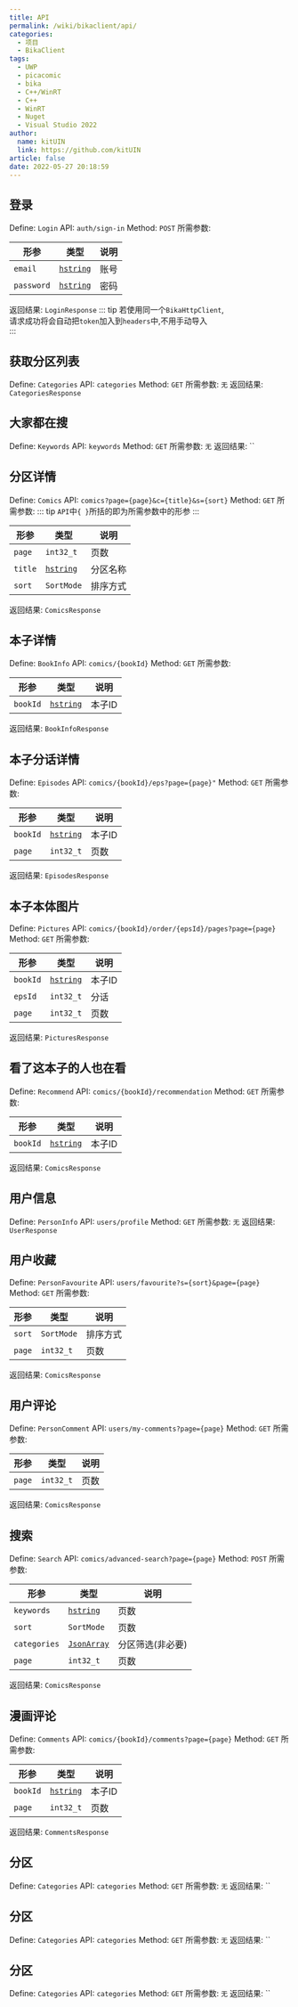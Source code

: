 ```yaml
---
title: API
permalink: /wiki/bikaclient/api/
categories: 
  - 项目
  - BikaClient
tags: 
  - UWP
  - picacomic
  - bika
  - C++/WinRT
  - C++
  - WinRT
  - Nuget
  - Visual Studio 2022
author: 
  name: kitUIN
  link: https://github.com/kitUIN
article: false
date: 2022-05-27 20:18:59
---
```

## 登录
Define: `Login`
API: `auth/sign-in`
Method: `POST`
所需参数:

| 形参         | 类型                                                                          | 说明  |
|------------|-----------------------------------------------------------------------------|-----|
| `email`    | [`hstring`](https://docs.microsoft.com/zh-cn/uwp/cpp-ref-for-winrt/hstring) | 账号  |
| `password` | [`hstring`](https://docs.microsoft.com/zh-cn/uwp/cpp-ref-for-winrt/hstring) | 密码  |

返回结果: `LoginResponse`
::: tip 
若使用同一个`BikaHttpClient`,  
请求成功将会自动把`token`加入到`headers`中,不用手动导入  
:::

## 获取分区列表
Define: `Categories`
API: `categories`
Method: `GET`
所需参数: `无`
返回结果: `CategoriesResponse`

## 大家都在搜
Define: `Keywords`
API: `keywords`
Method: `GET`
所需参数: `无`
返回结果: ``


## 分区详情
Define: `Comics`
API: `comics?page={page}&c={title}&s={sort}`
Method: `GET`
所需参数: 
::: tip
`API`中`{ }`所括的即为所需参数中的形参
:::

| 形参      | 类型                                                                          | 说明   |
|---------|-----------------------------------------------------------------------------|------|
| `page`  | `int32_t`                                                                   | 页数   |
| `title` | [`hstring`](https://docs.microsoft.com/zh-cn/uwp/cpp-ref-for-winrt/hstring) | 分区名称 |
| `sort`  | `SortMode`                                                                  | 排序方式 |

返回结果: `ComicsResponse`

## 本子详情
Define: `BookInfo`
API: `comics/{bookId}`
Method: `GET`
所需参数:

| 形参       | 类型                                                                          | 说明   |
|----------|-----------------------------------------------------------------------------|------|
| `bookId` | [`hstring`](https://docs.microsoft.com/zh-cn/uwp/cpp-ref-for-winrt/hstring) | 本子ID |

返回结果: `BookInfoResponse`


## 本子分话详情
Define: `Episodes`
API: `comics/{bookId}/eps?page={page}"`
Method: `GET`
所需参数: 

| 形参       | 类型                                                                          | 说明   |
|----------|-----------------------------------------------------------------------------|------|
| `bookId` | [`hstring`](https://docs.microsoft.com/zh-cn/uwp/cpp-ref-for-winrt/hstring) | 本子ID |
| `page`   | `int32_t`                                                                   | 页数   |

返回结果: `EpisodesResponse`

## 本子本体图片
Define: `Pictures`
API: `comics/{bookId}/order/{epsId}/pages?page={page}`
Method: `GET`
所需参数: 

| 形参       | 类型                                                                          | 说明   |
|----------|-----------------------------------------------------------------------------|------|
| `bookId` | [`hstring`](https://docs.microsoft.com/zh-cn/uwp/cpp-ref-for-winrt/hstring) | 本子ID |
| `epsId`  | `int32_t`                                                                   | 分话   |
| `page`   | `int32_t`                                                                   | 页数   |

返回结果: `PicturesResponse`

## 看了这本子的人也在看
Define: `Recommend`
API: `comics/{bookId}/recommendation`
Method: `GET`
所需参数:

| 形参       | 类型                                                                          | 说明   |
|----------|-----------------------------------------------------------------------------|------|
| `bookId` | [`hstring`](https://docs.microsoft.com/zh-cn/uwp/cpp-ref-for-winrt/hstring) | 本子ID |

返回结果: `ComicsResponse`

## 用户信息
Define: `PersonInfo`
API: `users/profile`
Method: `GET`
所需参数: `无`
返回结果: `UserResponse`


## 用户收藏
Define: `PersonFavourite`
API: `users/favourite?s={sort}&page={page}`
Method: `GET`
所需参数:

| 形参      | 类型                                                                          | 说明   |
|---------|-----------------------------------------------------------------------------|------|
| `sort`  | `SortMode`                                                                  | 排序方式 |
| `page`  | `int32_t`                                                                   | 页数   |

返回结果: `ComicsResponse`

## 用户评论
Define: `PersonComment`
API: `users/my-comments?page={page}`
Method: `GET`
所需参数: 

| 形参      | 类型                                                                          | 说明   |
|---------|-----------------------------------------------------------------------------|------|
| `page`  | `int32_t`                                                                   | 页数   |

返回结果: `ComicsResponse`

## 搜索
Define: `Search`
API: `comics/advanced-search?page={page}`
Method: `POST`
所需参数: 

| 形参           | 类型                                                                                                   | 说明 |
|--------------|------------------------------------------------------------------------------------------------------|--|
| `keywords`   | [`hstring`](https://docs.microsoft.com/zh-cn/uwp/cpp-ref-for-winrt/hstring)                          | 页数 |
| `sort`       | `SortMode`                                                                                           | 页数 |
| `categories` | [`JsonArray`](https://docs.microsoft.com/en-us/uwp/api/windows.data.json.jsonarray?view=winrt-22621) | 分区筛选(非必要) |
| `page`       | `int32_t`                                                                                            | 页数 |

返回结果: `ComicsResponse`

## 漫画评论
Define: `Comments`
API: `comics/{bookId}/comments?page={page}`
Method: `GET`
所需参数: 

| 形参       | 类型                                                                          | 说明   |
|----------|-----------------------------------------------------------------------------|------|
| `bookId` | [`hstring`](https://docs.microsoft.com/zh-cn/uwp/cpp-ref-for-winrt/hstring) | 本子ID |
| `page`   | `int32_t`                                                                   | 页数   |

返回结果: `CommentsResponse`


## 分区
Define: `Categories`
API: `categories`
Method: `GET`
所需参数: `无`
返回结果: ``

## 分区
Define: `Categories`
API: `categories`
Method: `GET`
所需参数: `无`
返回结果: ``

## 分区
Define: `Categories`
API: `categories`
Method: `GET`
所需参数: `无`
返回结果: ``